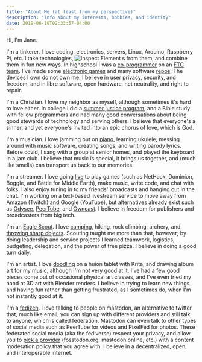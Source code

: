 ```yaml
---
title: "About Me (at least from my perspective)"
description: "info about my interests, hobbies, and identity"
date: 2019-06-10T02:33:57-04:00
---
```


Hi, I'm Jane. 

I'm a tinkerer. I love coding, electronics, servers, Linux, Arduino, Raspberry Pi, etc. I take technologies, <img alt="Inspect Element" src="/blog/images/inspect-element.png" style="display: inline; margin: 0" /> s from them, and combine them in fun new ways. In highschool I was a [co-programmer](/blog/log-e-tales-from-the-electron-volts/) on an [FTC team](/gallery/robotics/). I've made some [electronic games](/ArduinOLED/) and many software [repos](https://codeberg.org/johanvandegriff/). The devices I own do not own me. I believe in user privacy, security, and freedom, and in libre software, open hardware, net neutrality, and right to repair.

I'm a Christian. I love my neighbor as myself, although sometimes it's hard to love either. In college I did a [summer justice program](/blog/bridge-dc/), and a Bible study with fellow programmers and had many good conversations about being good stewards of technology and serving others. I believe that everyone's a sinner, and yet everyone's invited into an epic chorus of love, which is God.

I'm a musician. I love jamming out on [piano](https://odysee.com/@johanv:5/internal-travels:d), learning ukulele, messing around with music software, creating songs, and writing parody lyrics. Before covid, I sang with a group at senior homes, and played the keyboard in a jam club. I believe that music is special, it brings us together, and (much like smells) can transport us back to our memories.

I'm a streamer. I love going [live](https://fosstodon.org/@johanv/tagged/live) to play games (such as NetHack, Dominion, Boggle, and Battle for Middle Earth), make music, write code, and chat with folks. I also enjoy tuning in to my friends' broadcasts and hanging out in the chat. I'm working on a text-based livestream service to move away from Amazon (Twitch) and Google (YouTube), but alternatives already exist such as [Odysee](https://odysee.com/@johanv), [PeerTube](https://makertube.net/c/johanv/videos), and [Owncast](https://owncast.online/). I believe in freedom for publishers and broadcasters from big tech.

I'm an [Eagle Scout](/gallery/boy-scouts/). I love [camping](/gallery/camping/), hiking, rock climbing, archery, and [throwing sharp objects](https://yewtu.be/watch?v=PPgLpgtlhv4). Scouting taught me more than that, however; by doing leadership and service projects I learned teamwork, logistics, budgeting, delegation, and the power of free pizza. I believe in doing a good turn daily.

I'm an artist. I love [doodling](/gallery/drawings/) on a huion tablet with Krita, and drawing album art for my music, although I'm not very good at it. I've had a few good pieces come out of occasional physical art classes, and I've even tried my hand at 3D art with Blender renders. I believe in trying to learn new things and having fun rather than getting frustrated, as I sometimes do, when I'm not instantly good at it.

I'm a <a rel="me" href="https://fosstodon.org/@johanv">fedizen</a>. I love talking to people on mastodon, an alternative to twitter that, much like email, you can sign up with different providers and still talk to anyone, which is called federation. Mastodon can even talk to other types of social media such as PeerTube for videos and PixelFed for photos. These federated social media (aka the fediverse) respect your privacy, and allow you to [pick a provider](https://joinmastodon.org/communities) (fosstodon.org, mastodon.online, etc.) with a content moderation policy that you agree with. I believe in a decentralized, open, and interoperable internet.
